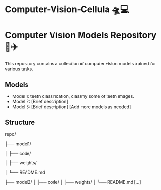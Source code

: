 # Computer-Vision-Cellula 🛸💻

# Computer Vision Models Repository 🚀✈️

This repository contains a collection of computer vision models trained for various tasks.

## Models

- Model 1: teeth classification, classifiy some of teeth images.
- Model 2: [Brief description]
- Model 3: [Brief description]
[Add more models as needed]

## Structure
repo/

├── model1/

│   ├── code/

│   ├── weights/

│   └── README.md

├── model2/
│   ├── code/
│   ├── weights/
│   └── README.md
[...]
